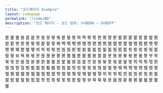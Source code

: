 ```yaml
---
title: "코드페이지 Example"
layout: codepage
permalink: "/code/BD"
description: "코드 페이지 - 코드 범위: U+BD00 ~ U+BDFF"
---
```


<span class="character">봀</span>
<span class="character">봁</span>
<span class="character">봂</span>
<span class="code tofu"></span>
<span class="character">봄</span>
<span class="character">봅</span>
<span class="character">봆</span>
<span class="character">봇</span>
<span class="character">봈</span>
<span class="character">봉</span>
<span class="character">봊</span>
<span class="code tofu"></span>
<span class="character">봌</span>
<span class="character">봍</span>
<span class="character">봎</span>
<span class="character">봏</span>
<span class="character">봐</span>
<span class="character">봑</span>
<span class="character">봒</span>
<span class="character">봓</span>
<span class="character">봔</span>
<span class="character">봕</span>
<span class="character">봖</span>
<span class="character">봗</span>
<span class="character">봘</span>
<span class="character">봙</span>
<span class="character">봚</span>
<span class="character">봛</span>
<span class="character">봜</span>
<span class="character">봝</span>
<span class="character">봞</span>
<span class="code tofu"></span>
<span class="character">봠</span>
<span class="character">봡</span>
<span class="character">봢</span>
<span class="character">봣</span>
<span class="character">봤</span>
<span class="character">봥</span>
<span class="character">봦</span>
<span class="code tofu"></span>
<span class="character">봨</span>
<span class="character">봩</span>
<span class="character">봪</span>
<span class="character">봫</span>
<span class="character">봬</span>
<span class="character">봭</span>
<span class="character">봮</span>
<span class="character">봯</span>
<span class="character">봰</span>
<span class="character">봱</span>
<span class="character">봲</span>
<span class="character">봳</span>
<span class="character">봴</span>
<span class="character">봵</span>
<span class="character">봶</span>
<span class="character">봷</span>
<span class="character">봸</span>
<span class="character">봹</span>
<span class="character">봺</span>
<span class="code tofu"></span>
<span class="character">봼</span>
<span class="character">봽</span>
<span class="character">봾</span>
<span class="character">봿</span>
<span class="character">뵀</span>
<span class="character">뵁</span>
<span class="character">뵂</span>
<span class="code tofu"></span>
<span class="character">뵄</span>
<span class="character">뵅</span>
<span class="character">뵆</span>
<span class="character">뵇</span>
<span class="character">뵈</span>
<span class="character">뵉</span>
<span class="character">뵊</span>
<span class="character">뵋</span>
<span class="character">뵌</span>
<span class="character">뵍</span>
<span class="character">뵎</span>
<span class="character">뵏</span>
<span class="character">뵐</span>
<span class="character">뵑</span>
<span class="character">뵒</span>
<span class="character">뵓</span>
<span class="character">뵔</span>
<span class="character">뵕</span>
<span class="character">뵖</span>
<span class="code tofu"></span>
<span class="character">뵘</span>
<span class="character">뵙</span>
<span class="character">뵚</span>
<span class="character">뵛</span>
<span class="character">뵜</span>
<span class="character">뵝</span>
<span class="character">뵞</span>
<span class="code tofu"></span>
<span class="character">뵠</span>
<span class="character">뵡</span>
<span class="character">뵢</span>
<span class="character">뵣</span>
<span class="character">뵤</span>
<span class="character">뵥</span>
<span class="character">뵦</span>
<span class="character">뵧</span>
<span class="character">뵨</span>
<span class="character">뵩</span>
<span class="character">뵪</span>
<span class="character">뵫</span>
<span class="character">뵬</span>
<span class="character">뵭</span>
<span class="character">뵮</span>
<span class="character">뵯</span>
<span class="character">뵰</span>
<span class="character">뵱</span>
<span class="character">뵲</span>
<span class="code tofu"></span>
<span class="character">뵴</span>
<span class="character">뵵</span>
<span class="character">뵶</span>
<span class="character">뵷</span>
<span class="character">뵸</span>
<span class="character">뵹</span>
<span class="character">뵺</span>
<span class="code tofu"></span>
<span class="character">뵼</span>
<span class="character">뵽</span>
<span class="character">뵾</span>
<span class="character">뵿</span>
<span class="character">부</span>
<span class="character">북</span>
<span class="character">붂</span>
<span class="character">붃</span>
<span class="character">분</span>
<span class="character">붅</span>
<span class="character">붆</span>
<span class="character">붇</span>
<span class="character">불</span>
<span class="character">붉</span>
<span class="character">붊</span>
<span class="character">붋</span>
<span class="character">붌</span>
<span class="character">붍</span>
<span class="character">붎</span>
<span class="code tofu"></span>
<span class="character">붐</span>
<span class="character">붑</span>
<span class="character">붒</span>
<span class="character">붓</span>
<span class="character">붔</span>
<span class="character">붕</span>
<span class="character">붖</span>
<span class="character">붗</span>
<span class="character">붘</span>
<span class="character">붙</span>
<span class="character">붚</span>
<span class="character">붛</span>
<span class="character">붜</span>
<span class="character">붝</span>
<span class="character">붞</span>
<span class="character">붟</span>
<span class="character">붠</span>
<span class="character">붡</span>
<span class="character">붢</span>
<span class="character">붣</span>
<span class="character">붤</span>
<span class="character">붥</span>
<span class="character">붦</span>
<span class="character">붧</span>
<span class="character">붨</span>
<span class="character">붩</span>
<span class="character">붪</span>
<span class="code tofu"></span>
<span class="character">붬</span>
<span class="character">붭</span>
<span class="character">붮</span>
<span class="character">붯</span>
<span class="character">붰</span>
<span class="character">붱</span>
<span class="character">붲</span>
<span class="character">붳</span>
<span class="character">붴</span>
<span class="character">붵</span>
<span class="character">붶</span>
<span class="character">붷</span>
<span class="character">붸</span>
<span class="character">붹</span>
<span class="character">붺</span>
<span class="character">붻</span>
<span class="character">붼</span>
<span class="character">붽</span>
<span class="character">붾</span>
<span class="character">붿</span>
<span class="character">뷀</span>
<span class="character">뷁</span>
<span class="character">뷂</span>
<span class="character">뷃</span>
<span class="character">뷄</span>
<span class="character">뷅</span>
<span class="character">뷆</span>
<span class="code tofu"></span>
<span class="character">뷈</span>
<span class="character">뷉</span>
<span class="character">뷊</span>
<span class="character">뷋</span>
<span class="character">뷌</span>
<span class="character">뷍</span>
<span class="character">뷎</span>
<span class="character">뷏</span>
<span class="character">뷐</span>
<span class="character">뷑</span>
<span class="character">뷒</span>
<span class="character">뷓</span>
<span class="character">뷔</span>
<span class="character">뷕</span>
<span class="character">뷖</span>
<span class="character">뷗</span>
<span class="character">뷘</span>
<span class="character">뷙</span>
<span class="character">뷚</span>
<span class="character">뷛</span>
<span class="character">뷜</span>
<span class="character">뷝</span>
<span class="character">뷞</span>
<span class="character">뷟</span>
<span class="character">뷠</span>
<span class="character">뷡</span>
<span class="character">뷢</span>
<span class="code tofu"></span>
<span class="character">뷤</span>
<span class="character">뷥</span>
<span class="character">뷦</span>
<span class="character">뷧</span>
<span class="character">뷨</span>
<span class="character">뷩</span>
<span class="character">뷪</span>
<span class="character">뷫</span>
<span class="character">뷬</span>
<span class="character">뷭</span>
<span class="character">뷮</span>
<span class="character">뷯</span>
<span class="character">뷰</span>
<span class="character">뷱</span>
<span class="character">뷲</span>
<span class="character">뷳</span>
<span class="character">뷴</span>
<span class="character">뷵</span>
<span class="character">뷶</span>
<span class="character">뷷</span>
<span class="character">뷸</span>
<span class="character">뷹</span>
<span class="character">뷺</span>
<span class="character">뷻</span>
<span class="character">뷼</span>
<span class="character">뷽</span>
<span class="character">뷾</span>
<span class="code tofu"></span>